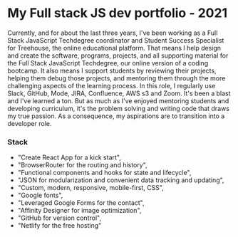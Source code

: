 
# My Full stack JS dev portfolio - 2021

Currently, and for about the last three years, I've been working as a Full Stack JavaScript Techdegree coordinator and Student Success Specialist for Treehouse, the online educational platform. That means I help design and create the software, programs, projects, and all supporting material for the Full Stack JavaScript Techdegree, our online version of a coding bootcamp. It also means I support students by reviewing their projects, helping them debug those projects, and mentoring them through the more challenging aspects of the learning process. In this role, I regularly use Slack, GitHub, Mode, JIRA, Confluence, AWS s3 and Zoom. It's been a blast and I've learned a ton. But as much as I've enjoyed mentoring students and developing curriculum, it's the problem solving and writing code that draws my true passion. As a consequence, my aspirations are to transition into a developer role.

### Stack

* "Create React App for a kick start",
* "BrowserRouter for the routing and history",
* "Functional components and hooks for state and lifecycle",
* "JSON for modularization and convenient data tracking and updating",
* "Custom, modern, responsive, mobile-first, CSS",
* "Google fonts",
* "Leveraged Google Forms for the contact",
* "Affinity Designer for image optimization",
* "GitHub for version control",
* "Netlify for the free hosting"
